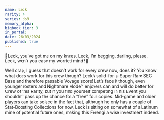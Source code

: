 ```yaml
---
name: Leck
rarity: 4
series: ds9
memory_alpha:
bigbook_tier: 3
in_portal:
date: 26/03/2024
published: true
---
```


🎵Leck, you've got me on my knees.
Leck, I'm begging, darling, please.
Leck, won't you ease my worried mind?🎵

Well crap, I guess that doesn’t work for every crew now, does it? You know what does work for this crew though? Leck’s solid-for-a-Super Rare SEC Base and therefore passable Voyage score! Let’s face it though, even younger rosters and Nightmare Mode™ enjoyers can and will do better for Crew of this Rarity, but if you find yourself competing in his Event you shouldn’t pass up the chance for a “free” four copies. Mid-game and older players can take solace in the fact that, although he only has a couple of Stat-Boosting Collections for now, Leck is sitting on somewhat of a Latinum mine of potential future ones, making this Ferengi a wise investment indeed.
